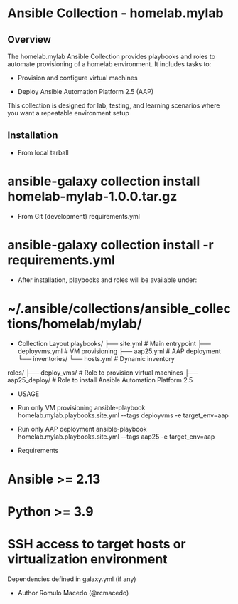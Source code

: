 # Ansible Collection - homelab.mylab

Overview
--------
The homelab.mylab Ansible Collection provides playbooks and roles to automate provisioning of a homelab environment.
It includes tasks to:

* Provision and configure virtual machines

* Deploy Ansible Automation Platform 2.5 (AAP)

This collection is designed for lab, testing, and learning scenarios where you want a repeatable environment setup

Installation
------------

* From local tarball
# ansible-galaxy collection install homelab-mylab-1.0.0.tar.gz

* From Git (development)
requirements.yml
# ansible-galaxy collection install -r requirements.yml

* After installation, playbooks and roles will be available under:
# ~/.ansible/collections/ansible_collections/homelab/mylab/

* Collection Layout
playbooks/
  ├── site.yml         # Main entrypoint
  ├── deployvms.yml    # VM provisioning
  ├── aap25.yml        # AAP deployment
  └── inventories/
      └── hosts.yml    # Dynamic inventory

roles/
  ├── deploy_vms/      # Role to provision virtual machines
  ├── aap25_deploy/    # Role to install Ansible Automation Platform 2.5

* USAGE

* Run only VM provisioning
ansible-playbook homelab.mylab.playbooks.site.yml --tags deployvms -e target_env=aap

* Run only AAP deployment
ansible-playbook homelab.mylab.playbooks.site.yml --tags aap25 -e target_env=aap

* Requirements

# Ansible >= 2.13
# Python >= 3.9
# SSH access to target hosts or virtualization environment

Dependencies defined in galaxy.yml (if any)

* Author
Romulo Macedo (@rcmacedo)

